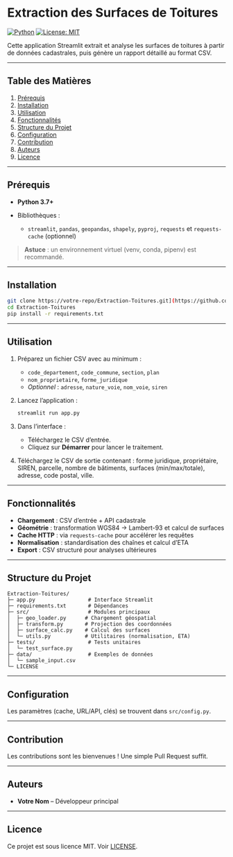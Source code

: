 # Extraction des Surfaces de Toitures

[![Python](https://img.shields.io/badge/Python-3.7%2B-blue)](https://www.python.org/) [![License: MIT](https://img.shields.io/badge/License-MIT-yellow.svg)](LICENSE)

Cette application Streamlit extrait et analyse les surfaces de toitures à partir de données cadastrales, puis génère un rapport détaillé au format CSV.

---

## Table des Matières

1. [Prérequis](#prérequis)
2. [Installation](#installation)
3. [Utilisation](#utilisation)
4. [Fonctionnalités](#fonctionnalités)
5. [Structure du Projet](#structure-du-projet)
6. [Configuration](#configuration)
7. [Contribution](#contribution)
8. [Auteurs](#auteurs)
9. [Licence](#licence)

---

## Prérequis

* **Python 3.7+**
* Bibliothèques :

  * `streamlit`, `pandas`, `geopandas`, `shapely`, `pyproj`,
    `requests` et `requests-cache` (optionnel)

> **Astuce** : un environnement virtuel (venv, conda, pipenv) est recommandé.

---

## Installation

```bash
git clone https://votre-repo/Extraction-Toitures.git](https://github.com/FernandENR/mesures_toitures
cd Extraction-Toitures
pip install -r requirements.txt
```

---

## Utilisation

1. Préparez un fichier CSV avec au minimum :

   * `code_departement`, `code_commune`, `section`, `plan`
   * `nom_proprietaire`, `forme_juridique`
   * *Optionnel* : `adresse`, `nature_voie`, `nom_voie`, `siren`

2. Lancez l’application :

   ```bash
   streamlit run app.py
   ```

3. Dans l’interface :

   * Téléchargez le CSV d’entrée.
   * Cliquez sur **Démarrer** pour lancer le traitement.

4. Téléchargez le CSV de sortie contenant : forme juridique, propriétaire, SIREN,
   parcelle, nombre de bâtiments, surfaces (min/max/totale), adresse,
   code postal, ville.

---

## Fonctionnalités

* **Chargement** : CSV d’entrée + API cadastrale
* **Géométrie** : transformation WGS84 → Lambert-93 et calcul de surfaces
* **Cache HTTP** : via `requests-cache` pour accélérer les requêtes
* **Normalisation** : standardisation des chaînes et calcul d’ETA
* **Export** : CSV structuré pour analyses ultérieures

---

## Structure du Projet

```
Extraction-Toitures/
├─ app.py                 # Interface Streamlit
├─ requirements.txt       # Dépendances
├─ src/                   # Modules principaux
│  ├─ geo_loader.py      # Chargement géospatial
│  ├─ transform.py       # Projection des coordonnées
│  ├─ surface_calc.py    # Calcul des surfaces
│  └─ utils.py           # Utilitaires (normalisation, ETA)
├─ tests/                 # Tests unitaires
│  └─ test_surface.py
├─ data/                  # Exemples de données
│  └─ sample_input.csv
└─ LICENSE
```

---

## Configuration

Les paramètres (cache, URL/API, clés) se trouvent dans `src/config.py`.

---

## Contribution

Les contributions sont les bienvenues ! Une simple Pull Request suffit.

---

## Auteurs

* **Votre Nom** – Développeur principal

---

## Licence

Ce projet est sous licence MIT. Voir [LICENSE](LICENSE).
